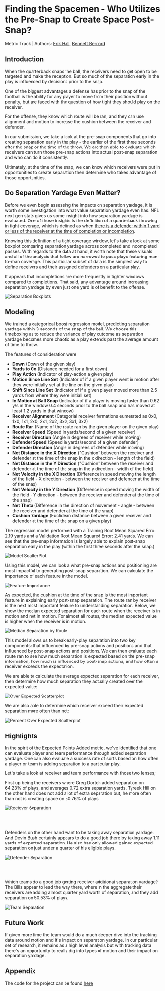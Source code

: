 # Finding the Spacemen - Who Utilizes the Pre-Snap to Create Space Post-Snap?

Metric Track | Authors: 
[Erik Hall](https://github.com/erikhall6373), [Bennett Bernard](https://github.com/BootAnalytics)

## Introduction
When the quarterback snaps the ball, the receivers need to get open to be targeted and make the reception. But so much of the separation early in the play is influenced by decisions prior to the snap.

One of the biggest advantages a defense has prior to the snap of the football is the ability for any player to move from their position without penalty, but are faced with the question of how tight they should play on the receiver.

For the offense, they know which route will be ran, and they can use alignment and motion to increase the cushion between the receiver and defender.

In our submission, we take a look at the pre-snap components that go into creating separation early in the play - the earlier of the first three seconds after the snap or the time of the throw. We are then able to evaluate which receivers can turn those pre-snap actions into actual post-snap separation and who can do it consistently.

Ultimately, at the time of the snap, we can know which receivers were put in opportunities to create separation then determine who takes advantage of those opportunities.


## Do Separation Yardage Even Matter?
Before we even begin assessing the impacts on separation yardage, it is worth some investigation into what value separation yardage even has. NFL next gen stats 
gives us some insight into how separation yardage is evaluated. One of those insights is the definition of a quarterback throwing in tight coverage, which is defined as when [there is a defender within 1 yard or less of the receiver at the time of completion or incompletion](https://nextgenstats.nfl.com/glossary).

Knowing this definition of a tight coverage window, let's take a look at some boxplot comparing separation yardage across completed and incompleted passes. With regards to the data at hand, it worth note that these visuals and all of the analysis that follow are narrowed to pass plays featuring man-to-man coverage. This particular subset of data is the simplest way to define receivers and their assigned defenders on a particular play.

It appears that incompletions are more frequently in tighter windows compared to completions. That said, any advantage around increasing 
separation yardage by even just one yard is of benefit to the offense.

![Separation Boxplots](https://github.com/erikhall6373/big_data_bowl_2025/blob/main/writeUp/Separation_BoxPlots.png)

## Modeling
We trained a categorical boost regression model, predicting separation yardage within 3 seconds of the snap of the ball. We choose this timeboxing as to reduce the variance of play outcome as separation yardage becomes more chaotic as a play extends past the average amount of time to throw.

The features of consideration were

- **Down** (Down of the given play)
- **Yards to Go** (Distance needed for a first down)
- **Play Action** (Indicator of play-action a given play)
- **Motion Since Line Set** (Indicator of if a given player went in motion after they were initially set at the line on the given play)
- **Shift Since Line Set** (Indicator of if a given player moved more than 2.5 yards from where they were initiall set)
- **In Motion at Ball Snap** (Indicator of if a player is moving faster than 0.62 y/s in the window 0.4 seconds prior to the ball snap and has moved at least 1.2 yards in that window)
- **Receiver Alignment** (Categorial receiver formations eumerated as 0x0, 1x0, 1x1, 2x0, 2x1, 2x2, 3x0, 3x1, 3x2)
- **Route Ran** (Name of the route ran by the given player on the given play)
- **Receiver Speed** (Speed in yards/second of a given receiver)
- **Receiver Direction** (Angle in degrees of receiver while moving)
- **Defender Speed** (Speed in yards/second of a given defender)
- **Defender Direction** (Angle in degrees of defender while moving)
- **Net Distance in the X Direction** ("Cushion" between the receiver and defender at the time of the snap in the x direction - length of the field)
- **Net Distance in the Y Direction** ("Cushion" between the receiver and defender at the time of the snap in the y direction - width of the field)
- **Net Velocity in the X Direction** (Difference in speed moving the length of the field - X direction - between the receiver and defender at the time of the snap)
- **Net Velocity in the Y Direction** (Difference in speed moving the width of the field - Y direction - between the receiver and defender at the time of the snap)
- **Net Theta** (Difference in the direction of movement - angle - between the receiver and defender at the time of the snap)
- **Cushion Yardage** (Euclidean distance between a given receiver and defender at the time of the snap on a given play)


The regression model performed with a Training Root Mean Squared Erro:  2.19 yards and a Validation Root Mean Squared Error:  2.41 yards. We can see that the pre-snap information is largely able to explain post-snap separation early in the play (within the first three seconds after the snap.)

![Model ScatterPlot](https://github.com/erikhall6373/big_data_bowl_2025/blob/main/writeUp/model_scatterplot.png)

Using this model, we can look a what pre-snap actions and positioning are most impactful to generating post-snap separation. We can calculate the importance of each feature in the model.

![Feature Importance](https://github.com/erikhall6373/big_data_bowl_2025/blob/main/writeUp/Feature_Importance.png)

As expected, the cushion at the time of the snap is the most important feature in explaining early post-snap separation. The route ran by receiver is the next most important feature to understanding separation. Below, we show the median expected separation for each route when the receiver is in motion and not in motion. For almost all routes, the median expected value is higher when the receiver is in motion.

![Median Separation by Route](https://github.com/erikhall6373/big_data_bowl_2025/blob/main/writeUp/Extra_Work_Motion_Comparison.png)

This model allows us to break early-play separation into two key components: that influenced by pre-snap actions and positions and that influenced by post-snap actions and positions. We can then evaluate each route ran to see how much separation is expected based on the pre-snap information, how much is influenced by post-snap actions, and how often a receiver exceeds the expectation.

We are able to calculate the average expected separation for each receiver, then determine how much separation they actually created over the expected value:

![Over Expected Scatterplot](https://github.com/erikhall6373/big_data_bowl_2025/blob/main/writeUp/Separation_Over_Expected_Scatterplot.png)

We are also able to determine which receiver exceed their expected separation more often than not:

![Percent Over Expected Scatterplot](https://github.com/erikhall6373/big_data_bowl_2025/blob/main/writeUp/Percent_of_Routes_With_Separation_Scatterplot.png)

  
## Highlights
In the spirit of the Expected Points Added metric, we've identified that one can evaluate player and team performance through added separation yardage. One can also evaluate a success rate of sorts based on how often a player or team is adding separation to a particular play.

Let's take a look at receiver and team performance with those two lenses;

First up being the receivers where Greg Dortch added separation on 64.23% of plays, and averages 0.72 extra separation yards. Tyreek Hill on the other hand does not add a lot of extra separation but, he more often than not is creating space on 50.76% of plays.

![Reciever Separation](https://github.com/erikhall6373/big_data_bowl_2025/blob/main/writeUp/receiver_separation_summary.png)

<br>
<br>

Defenders on the other hand want to be taking away separation yardage. And Devin Bush certainly appears to do a good job there by taking away 1.11 yards of expected separation. He also has only allowed gained expected separation on just under a quarter of his eligible plays.

![Defender Separation](https://github.com/erikhall6373/big_data_bowl_2025/blob/main/writeUp/defender_separation_summary.png)

<br>
<br>

Which teams do a good job getting receiver additional separation yardage? The Bills appear to lead the way there, where in the aggregate their receivers are adding almost quarter yard worth of separation, and they add separation on 50.53% of plays.

![Team Separation](https://github.com/erikhall6373/big_data_bowl_2025/blob/main/writeUp/team_separation_summary.png)


## Future Work
If given more time the team would do a much deeper dive into the tracking data around motion and it's impact on separation yardage. In our particular set of research, it remains as a high level analysis but with tracking data there's an opportunity to really dig into types of motion and their impact on separation yardage.

 
## Appendix
The code for the project can be found [here](https://github.com/erikhall6373/big_data_bowl_2025)
